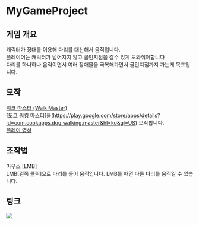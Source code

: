 # MyGameProject


## 게임 개요
 캐릭터가 장대를 이용해 다리를 대신해서 움직입니다.  
 플레이어는 캐릭터가 넘어지지 않고 골인지점을 갈수 있게 도와줘야합니다  
 다리를 하나하나 움직이면서 여러 장애물을 극복해가면서 골인지점까지 가는게 목표입니다.  

## 모작
[워크 마스터 (Walk Master)](https://play.google.com/store/apps/details?id=fi.twomenandadog.walkmaster&hl=ko&gl=US)  
[도그 워킹 마스터]을(https://play.google.com/store/apps/details?id=com.cookapps.dog.walking.master&hl=ko&gl=US) 모작합니다.  
[플레이 영상](https://youtu.be/iDHZA3JjDac)  
## 조작법
 마우스 [LMB]  
LMB[왼쪽 클릭]으로 다리를 들어 움직입니다.
LMB를 때면 다른 다리를 움직일 수 있습니다.

## 링크
<a href="https://www.youtube.com/watch?v=6nOiIdkRH6I"><img src="https://img.shields.io/badge/Youtube-FF0000?style=for-the-badge&logo=Youtube&logoColor=white"></a>
